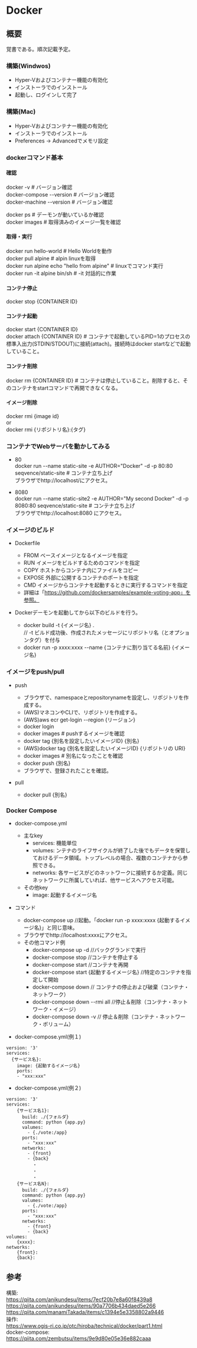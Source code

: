 # Docker

## 概要
覚書である。順次記載予定。

### 構築(Windwos)  
- Hyper-Vおよびコンテナー機能の有効化  
- インストーラでのインストール  
- 起動し、ログインして完了  

### 構築(Mac)  
- Hyper-Vおよびコンテナー機能の有効化  
- インストーラでのインストール  
- Preferences → Advancedでメモリ設定    

### dockerコマンド基本  

#### 確認
docker -v  # バージョン確認  
docker-compose --version    # バージョン確認  
docker-machine --version    # バージョン確認  

docker ps  # デーモンが動いているか確認  
docker images  # 取得済みのイメージ一覧を確認  

#### 取得・実行
docker run hello-world  # Hello Worldを動作   
docker pull alpine  # alpin linuxを取得  
docker run alpine echo "hello from alpine"  # linuxでコマンド実行  
docker run -it alpine bin/sh   # -it 対話的に作業

#### コンテナ停止
docker stop {CONTAINER ID}

#### コンテナ起動
docker start {CONTAINER ID}  
docker attach {CONTAINER ID}  # コンテナで起動しているPID=1のプロセスの標準入出力(STDIN/STDOUT)に接続(attach)。接続時はdocker startなどで起動していること。

#### コンテナ削除
docker rm {CONTAINER ID}  # コンテナは停止していること。削除すると、そのコンテナをstartコマンドで再開できなくなる。  

#### イメージ削除  
docker rmi {image id}  
or  
docker rmi {リポジトリ名}:{タグ}

### コンテナでWebサーバを動かしてみる  
- 80   
docker run --name static-site -e AUTHOR="Docker" -d -p 80:80 seqvence/static-site  # コンテナ立ち上げ   
ブラウザでhttp://localhost/にアクセス。

- 8080   
docker run --name static-site2 -e AUTHOR="My second Docker" -d -p 8080:80 seqvence/static-site  # コンテナ立ち上げ     
ブラウザでhttp://localhost:8080 にアクセス。  

### イメージのビルド
- Dockerfile  
  - FROM	ベースイメージとなるイメージを指定  
  - RUN	イメージをビルドするためのコマンドを指定  
  - COPY	ホストからコンテナ内にファイルをコピー  
  - EXPOSE	外部に公開するコンテナのポートを指定  
  - CMD	イメージからコンテナを起動するときに実行するコマンドを指定  
  - 詳細は「https://github.com/dockersamples/example-voting-app」を参照。  

- Dockerデーモンを起動してから以下のビルドを行う。  
  - docker build -t {イメージ名} .  
    // -t ビルド成功後、作成されたメッセージにリポジトリ名（とオプションタグ）を付与  
  - docker run -p xxxx:xxxx --name {コンテナに割り当てる名前} {イメージ名}    

### イメージをpush/pull
- push  
  - ブラウザで、namespaceとrepositorynameを設定し、リポジトリを作成する。  
  - (AWS)マネコンやCLIで、リポジトリを作成する。   
  - (AWS)aws ecr get-login --region {リージョン}  
  - docker login  
  - docker images  # pushするイメージを確認  
  - docker tag {別名を設定したいイメージID} {別名}  
  - (AWS)docker tag {別名を設定したいイメージID} {リポジトリの URI}  
  - docker images  # 別名になったことを確認  
  - docker push {別名}  
  - ブラウザで、登録されたことを確認。  

- pull  
  - docker pull {別名}  

### Docker Compose
- docker-compose.yml   
  - 主なkey  
    - services: 機能単位  
    - volumes: ンテナのライフサイクルが終了した後でもデータを保管しておけるデータ領域。トップレベルの場合、複数のコンテナから参照できる。  
    - networks: 各サービスがどのネットワークに接続するか定義。同じネットワークに所属していれば、他サービスへアクセス可能。  
  - その他key  
    - image: 起動するイメージ名  

- コマンド
  - docker-compose up  //起動。「docker run -p xxxx:xxxx {起動するイメージ名}」と同じ意味。   
  - ブラウザでhttp://localhost:xxxxにアクセス。
  - その他コマンド例
    - docker-compose up -d   //バックグランドで実行
    - docker-compose stop  //コンテナを停止する
    - docker-compose start   //コンテナを再開
    - docker-compose start {起動するイメージ名}   //特定のコンテナを指定して開始
    - docker-compose down   // コンテナの停止および破棄（コンテナ・ネットワーク）  
    - docker-compose down --rmi all   //停止＆削除（コンテナ・ネットワーク・イメージ）  
    - docker-compose down -v  // 停止＆削除（コンテナ・ネットワーク・ボリューム）  


- docker-compose.yml(例１)
```
version: '3'
services:
  {サービス名}:
    image: {起動するイメージ名}
    ports:
    - "xxx:xxx"
```   

- docker-compose.yml(例２)
```
version: '3'
services:
    {サービス名1}:
      build: ./{フォルダ}
      command: python {app.py}
      valumes:
        - {./vote:/app}
      ports:
        - "xxx:xxx"
      networks:
        - {front}
        - {back}
          ・
          ・
          ・
    {サービス名N}:
      build: ./{フォルダ}
      command: python {app.py}
      valumes:
        - {./vote:/app}
      ports:
        - "xxx:xxx"
      networks:
        - {front}
        - {back}
volumes:
    {xxxx}:
networks:
    {front}:
    {back}:
```   


## 参考  
構築:  
https://qiita.com/anikundesu/items/7ecf20b7e8a60f8439a8  
https://qiita.com/anikundesu/items/90a7706b434daed5e266  
https://qiita.com/manamiTakada/items/c1394e5e3358802a9446  
操作:  
https://www.ogis-ri.co.jp/otc/hiroba/technical/docker/part1.html  
docker-compose:   
https://qiita.com/zembutsu/items/9e9d80e05e36e882caaa  
